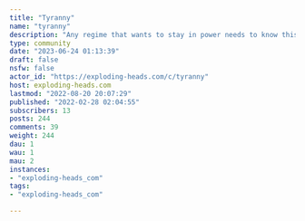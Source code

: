 ```yaml
---
title: "Tyranny" 
name: "tyranny"
description: "Any regime that wants to stay in power needs to know this secret to hegemony: > the desire to cleanse society of the enemy is what compels compliance. Every [tyranny](https://brownstone.org/articles/the-truth-about-tyranny/) in history has depended on recruits to its own ranks from within the culture. They believe the lie knowing full well that it is a lie. The lie allows them to participate in the purge. They become the willing executioners. It’s been true throughout history, regardless of the particular and shifting desiderata of the despotism of the moment. The historian Will Durant wrote: > “There is always, in any society, a minority whose instincts rejoice in the permission to persecute; it is a release from civilization.” He’s right. It’s the Joker. It’s the Red Guard. It’s the malcontents looking for some meaning to their miserable lives, and they think they have found it in the persecution of others. Government benefits from this, and unleashes the lust for the imposition of pain. The sadistic impulse spreads and spreads, threatening civilization itself. Dissent in general is dangerous. The intensification of “cancel culture” in the midst is not accidental. It is all part of the blood lust that is unleashed in a world consumed by hyper politicization and the generalized rejection of the liberal spirit. [Tyranny Prevention Project](https://tyranny.exploding-heads.com/)"
type: community
date: "2023-06-24 01:13:39"
draft: false
nsfw: false
actor_id: "https://exploding-heads.com/c/tyranny"
host: exploding-heads.com
lastmod: "2022-08-20 20:07:29"
published: "2022-02-28 02:04:55"
subscribers: 13
posts: 244
comments: 39
weight: 244
dau: 1
wau: 1
mau: 2
instances:
- "exploding-heads_com"
tags: 
- "exploding-heads_com"

---
```


